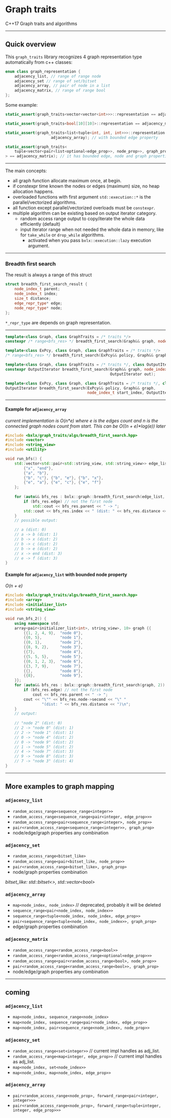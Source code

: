 # Graph traits
C++17 Graph traits and algorithms

---

## Quick overview

This `graph_traits` library recognizes 4 graph representation type automatically from c++ classes:
```cpp
enum class graph_representation {
    adjacency_list, // range of range node
    adjacency_set // range of set/bitset 
    adjacency_array, // pair of node in a list
    adjacency_matrix, // range of range bool
};
```


Some example:
```cpp
static_assert(graph_traits<vector<vector<int>>>::representation == adjacency_list);

static_assert(graph_traits<bool[10][10]>::representation == adjacency_matrix);

static_assert(graph_traits<list<tuple<int, int, int>>>::representation == 
                    adjacency_array); // with bounded edge property

static_assert(graph_traits<
    tuple<vector<pair<list<optional<edge_prop>>, node_prop>>, graph_prop>
> == adjacency_matrix); // it has bounded edge, node and graph properties
```

---

The main concepts:
- all graph function allocate maximum once, at begin.
- if constexpr time known the nodes or edges (maximum) size, no heap allocation happens.
- overloaded functions with first argument `std::execution::*` is the parallel/vectorized algorithms.
- all function except parallel/vectorized overloads must be `constexpr`.
- multiple algorithm can be existing based on output iterator category.
  - random access range output to copy/iterate the whole data efficiently (default)
  - input iterator range when not needed the whole data in memory, like for `take_while` or `drop_while` algorithms.
    - activated when you pass `bxlx::execution::lazy` execution argument.


---


### Breadth first search

The result is always a range of this struct

```cpp
struct breadth_first_search_result {
    node_index_t parent;
    node_index_t index;
    size_t distance;
    edge_repr_type* edge;
    node_repr_type* node;
};
```

`*_repr_type` are depends on graph representation.

---

```cpp
template<class Graph, class GraphTraits = /* traits */>
constexpr /* range<bfs_res> */ breadth_first_search(Graph&& graph, node_index_t start_index);

template<class ExPcy, class Graph, class GraphTraits = /* traits */>
/* range<bfs_res> */ breadth_first_search(ExPcy&& policy, Graph&& graph, node_index_t start_index);

template<class Graph, class GraphTraits = /* traits */, class OutputIterator>
constexpr OutputIterator breadth_first_search(Graph&& graph, node_index_t start_index, 
                                              OutputIterator out);

template<class ExPcy, class Graph, class GraphTraits = /* traits */, class OutputIterator>
OutputIterator breadth_first_search(ExPcy&& policy, Graph&& graph, 
                                    node_index_t start_index, OutputIterator out);
```

---

#### Example for `adjacency_array`

*current implementation is O(n\*e) where e is the edges count and n is the connected graph nodes count from start. This can be O((n + e)\*log(e)) later*

```cpp
#include <bxlx/graph_traits/algs/breadth_first_search.hpp>
#include <vector>
#include <string_view>
#include <utility>

void run_bfs() {
    std::vector<std::pair<std::string_view, std::string_view>> edge_list {
        {"x", "end"},
        {"a", "b"},
        {"b", "c"}, {"b", "e"}, {"b", "x"},
        {"e", "a"}, {"e", "c"}, {"e", "f"}
    }; 
    
    for (auto&& bfs_res : bxlx::graph::breadth_first_search(edge_list, "a")) {
        if (bfs_res.edge) // not the first node
            std::cout << bfs_res.parent << " -> ";
        std::cout << bfs_res.index << " (dist: " << bfs_res.distance << ")\n";
    }
    // possible output: 

    // a (dist: 0)
    // a -> b (dist: 1)
    // b -> x (dist: 2)
    // b -> c (dist: 2)
    // b -> e (dist: 2)
    // x -> end (dist: 3)
    // e -> f (dist: 3)
}
```

#### Example for `adjacency_list` with bounded node property

*O(n + e)*

```cpp
#include <bxlx/graph_traits/algs/breadth_first_search.hpp>
#include <array>
#include <initializer_list>
#include <string_view>

void run_bfs_2() {
    using namespace std;
    array<pair<initializer_list<int>, string_view>, 10> graph {{
        {{1, 2, 4, 9},  "node 0"},
        {{0, 5},        "node 1"},
        {{0, 1},        "node 2"},
        {{8, 9, 2},     "node 3"},
        {{7},           "node 4"},
        {{5, 5, 5},     "node 5"},
        {{0, 1, 2, 3},  "node 6"},
        {{3, 7, 9},     "node 7"},
        {{},            "node 8"},
        {{8},           "node 9"},
    }};
    for (auto&& bfs_res : bxlx::graph::breadth_first_search(graph, 2)) {
        if (bfs_res.edge) // not the first node
            cout << bfs_res.parent << " -> ";
        cout << "\"" << bfs_res.node->second << "\" "
                "(dist: " << bfs_res.distance << ")\n";
    }
    // output:
    
    // "node 2" (dist: 0)
    // 2 -> "node 0" (dist: 1)
    // 2 -> "node 1" (dist: 1)
    // 0 -> "node 4" (dist: 2)
    // 0 -> "node 9" (dist: 2)
    // 1 -> "node 5" (dist: 2)
    // 4 -> "node 7" (dist: 3)
    // 9 -> "node 8" (dist: 3)
    // 7 -> "node 3" (dist: 4)
}
```


---

## More examples to graph mapping

### `adjacency_list`

- `random_access_range<sequence_range<integer>>`
- `random_access_range<sequence_range<pair<integer, edge_prop>>>`
- `random_access_range<pair<sequence_range<integer>, node_prop>>`
- `pair<random_access_range<sequence_range<integer>>, graph_prop>`
- node/edge/graph properties any combination

### `adjacency_set`
- `random_access_range<bitset_like>`
- `random_access_range<pair<bitset_like, node_prop>>`
- `pair<random_access_range<bitset_like>, graph_prop>`
- node/graph properties combination

*bitset_like: std::bitset<>, std::vector&lt;bool&gt;*

### `adjacency_array`

- `map<node_index, node_index>` // deprecated, probably it will be deleted
- `sequence_range<pair<node_index, node_index>>`
- `sequence_range<tuple<node_index, node_index, edge_prop>>`
- `pair<sequence_range<tuple<node_index, node_index>>, graph_prop>`
- edge/graph properties combination

### `adjacency_matrix`

- `random_access_range<random_access_range<bool>>`
- `random_access_range<random_access_range<optional<edge_prop>>>`
- `random_access_range<pair<random_access_range<bool>, node_prop>>`
- `pair<random_access_range<random_access_range<bool>>, graph_prop>`
- node/edge/graph properties any combination

---

## coming

### `adjacency_list`

- `map<node_index, sequence_range<node_index>`
- `map<node_index, sequence_range<pair<node_index, edge_prop>>`
- `map<node_index, pair<sequence_range<node_index>, node_prop>>`

### `adjacency_set`

- `random_access_range<set<integer>>` // current impl handles as adj_list.
- `random_access_range<map<integer, edge_prop>>` // current impl handles as adj_list.
- `map<node_index, set<node_index>>`
- `map<node_index, map<node_index, edge_prop>>`

### `adjacency_array`

- `pair<random_access_range<node_prop>, forward_range<pair<integer, integer>>>`
- `pair<random_access_range<node_prop>, forward_range<tuple<integer, integer, edge_prop>>>`


